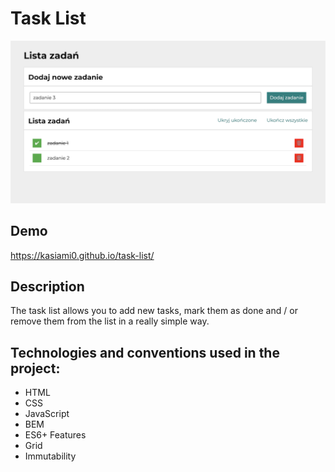 # Task List

![page view](https://github.com/kasiami0/task-list/blob/main/images/share.png?raw=true)

## Demo

https://kasiami0.github.io/task-list/

## Description

The task list allows you to add new tasks, mark them as done and / or remove them from the list in a really simple way.

## Technologies and conventions used in the project:

- HTML
- CSS
- JavaScript
- BEM
- ES6+ Features
- Grid
- Immutability
